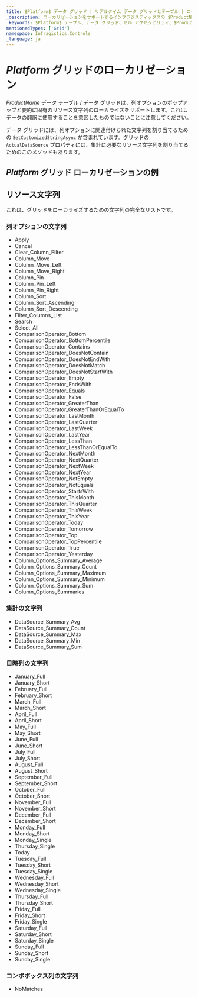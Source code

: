 ```yaml
---
title: $Platform$ データ グリッド | リアルタイム データ グリッドとテーブル | ローカリゼーション | インフラジスティックス
_description: ローカリゼーションをサポートするインフラジスティックスの $ProductName$ データ テーブルとグリッドを試しましょう。$ProductName$ テーブルのチュートリアルをご覧ください。
_keywords: $Platform$ テーブル、データ グリッド、セル アクセシビリティ、$ProductName$、インフラジスティック
mentionedTypes: ['Grid']
namespace: Infragistics.Controls
_language: ja
---
```


# $Platform$ グリッドのローカリゼーション

$ProductName$ データ テーブル / データ グリッドは、列オプションのポップアップと要約に固有のリソース文字列のローカライズをサポートします。これは、データの翻訳に使用することを意図したものではないことに注意してください。

<!-- Blazor -->
データ グリッドには、列オプションに関連付けられた文字列を割り当てるための `SetCustomizedStringAsync` が含まれています。グリッドの `ActualDataSource` プロパティには、集計に必要なリソース文字列を割り当てるためのこのメソッドもあります。
<!-- end: Blazor -->

## $Platform$ グリッド ローカリゼーションの例

<code-view style="height: 600px"
    data-demos-base-url="{environment:dvDemosBaseUrl}"
    iframe-src="{environment:dvDemosBaseUrl}/grids/data-grid-localization"
    alt="$Platform$ グリッド ローカリゼーションの例"
    github-src="grids/data-grid/localization">
</code-view>

<div class="divider--half"></div>

## リソース文字列

これは、グリッドをローカライズするための文字列の完全なリストです。

### 列オプションの文字列

- Apply 
- Cancel
- Clear_Column_Filter  
- Column_Move 
- Column_Move_Left  
- Column_Move_Right 
- Column_Pin  
- Column_Pin_Left
- Column_Pin_Right  
- Column_Sort 
- Column_Sort_Ascending
- Column_Sort_Descending  
- Filter_Columns_List  
- Search
- Select_All  
- ComparisonOperator_Bottom  
- ComparisonOperator_BottomPercentile 
- ComparisonOperator_Contains
- ComparisonOperator_DoesNotContain 
- ComparisonOperator_DoesNotEndWith 
- ComparisonOperator_DoesNotMatch  
- ComparisonOperator_DoesNotStartWith  
- ComparisonOperator_Empty
- ComparisonOperator_EndsWith
- ComparisonOperator_Equals
- ComparisonOperator_False
- ComparisonOperator_GreaterThan
- ComparisonOperator_GreaterThanOrEqualTo 
- ComparisonOperator_LastMonth  
- ComparisonOperator_LastQuarter
- ComparisonOperator_LastWeek
- ComparisonOperator_LastYear
- ComparisonOperator_LessThan
- ComparisonOperator_LessThanOrEqualTo
- ComparisonOperator_NextMonth  
- ComparisonOperator_NextQuarter
- ComparisonOperator_NextWeek
- ComparisonOperator_NextYear
- ComparisonOperator_NotEmpty
- ComparisonOperator_NotEquals
- ComparisonOperator_StartsWith  
- ComparisonOperator_ThisMonth  
- ComparisonOperator_ThisQuarter
- ComparisonOperator_ThisWeek 
- ComparisonOperator_ThisYear
- ComparisonOperator_Today 
- ComparisonOperator_Tomorrow
- ComparisonOperator_Top  
- ComparisonOperator_TopPercentile 
- ComparisonOperator_True  
- ComparisonOperator_Yesterday  
- Column_Options_Summary_Average
- Column_Options_Summary_Count  
- Column_Options_Summary_Maximum
- Column_Options_Summary_Minimum
- Column_Options_Summary_Sum 
- Column_Options_Summaries

### 集計の文字列

- DataSource_Summary_Avg  
- DataSource_Summary_Count
- DataSource_Summary_Max  
- DataSource_Summary_Min  
- DataSource_Summary_Sum  

<!-- React, WebComponents -->
### 日時列の文字列

- January_Full 
- January_Short
- February_Full
- February_Short  
- March_Full
- March_Short  
- April_Full
- April_Short  
- May_Full  
- May_Short 
- June_Full 
- June_Short
- July_Full 
- July_Short	  
- August_Full  
- August_Short  
- September_Full  
- September_Short 
- October_Full 
- October_Short
- November_Full
- November_Short  
- December_Full
- December_Short  
- Monday_Full  
- Monday_Short 
- Monday_Single
- Thursday_Single 
- Today  
- Tuesday_Full  
- Tuesday_Short
- Tuesday_Single  
- Wednesday_Full  
- Wednesday_Short 
- Wednesday_Single
- Thursday_Full
- Thursday_Short  
- Friday_Full
- Friday_Short
- Friday_Single
- Saturday_Full
- Saturday_Short
- Saturday_Single
- Sunday_Full
- Sunday_Short
- Sunday_Single

### コンボボックス列の文字列

- NoMatches
<!-- end: React, WebComponents -->
